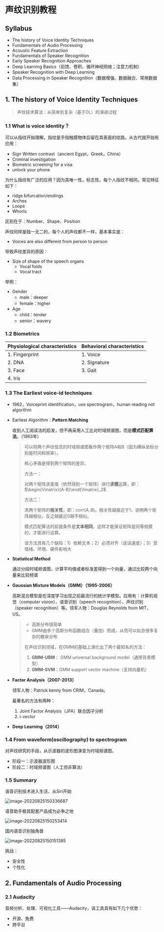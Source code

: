 # 声纹识别教程

## Syllabus

* The history of Voice Identity Techniques
* Fundamentals of Audio Processing
* Acoustic Feature Extraction
* Fundamentals of Speaker Recognition
* Early Speaker Recognition Approaches
* Deep Learning Basics（前馈、卷积、循环神经网络；注意力机制）
* Speaker Recognition with Deep Learning
* Data Processing in Speaker Recognition（数据增强、数据融合、常用数据集）



## 1. The history of Voice Identity Techniques

> 声纹技术算法：从简单到复杂（基于DL）的演进过程

### 1.1 What is voice identity？

可以从指纹开始理解。指纹是手指触摸物体后留在其表面的纹路。从古代就开始有应用：

* Sign Written contrast（ancient Egypt，Greek，China）
* Criminal investigation
* Biometric screening for a visa
* unlock your phone

为什么指纹有广泛的应用？因为其唯一性，标志性，每个人指纹不相同。常见特征如下：

* ridge bifurcation/endings
* Arches
* Loops
* Whorls

区别在于：Number、Shape、Position

声纹同样是独一无二的，每个人的声纹都不一样，基本事实是：

* Voices are also different from person to person

导致声纹差异的原因：

* Size of shape of the speech organs
    * Vocal folds
    * Vocal tract

举例：

* Gender
    * male：deeper
    * female：higher
* Age
    * child：tender
    * senior：wavery



### 1.2 Biometrics

| Physiological characteristics | Behavioral characteristics |
| ----------------------------- | -------------------------- |
| 1. Fingerprint                | 1. Voice                   |
| 2. DNA                        | 2. Signature               |
| 3. Face                       | 3. Gait                    |
| 4. Iris                       |                            |



### 1.3 The Earliest voice-id techniques

* 1962，Voiceprint identification，use spectrogram，human reading not algorithm

* Earliest Algorithm：**Pattern Matching**

    收到人工阅读法的启发，但不再采用人工比对时域频谱图，而是**模式匹配算法**。（1963年）

    > 可以将两个声纹信息的时域频谱图看作两个矩阵A和B（因为横纵坐标分别是时间和频率）。
    >
    > 核心矛盾是得到两个矩阵的差异。
    >
    > 方法一：
    >
    > 对两个矩阵求差值（依然得到一个矩阵）进行**求模**运算，即：$\begin{Vmatrix}{A-B}\end{Vmatrix}_2$
    >
    > 方法二：
    >
    > 求两个矩阵的**相关性**，即：$corr(A,B)$。相关性越接近于1，说明两个矩阵越相似，反之越接近0越不相似。
    >
    > 模式匹配算法的前提条件是**文本相同**，这样才能保证矩阵是同等规模的，才能进行运算。
    >
    > 该方法具有几个缺陷：1）依赖文本；2）必须对齐（说话速度）；3）受情绪、环境、硬件影响大

* **Statistical Method**

    通过分段时域频谱图，计算平均值或者标准差得到一个向量，通过比较两个向量来比较频谱

* **Gaussian Mixture Models（GMM）（1995-2006）**

    高斯混合模型是在深度学习出现之前最流行的统计学模型。应用有：计算机视觉（computer vision）、语音识别（speech recognition）、声纹识别（speaker recognition）等。领军人物：Douglas Reynolds from MIT，US。

    > * 高斯分布很简单
    > * GMM由多个高斯分布函数组合（叠加）而成，从而可以拟合很多复杂的概率分布
    >
    > 在声纹识别领域，在GMM的基础上演化出了两个最知名的方法：
    >
    > 1. **GMM-UBM**： GMM universal background model（通用背景模型）
    > 2. **GMM-SVM**：GMM support vector machine（支持向量机）

* **Factor Analysis（2007-2013）**

    领军人物：Patrick kenny from CRIM，Canada。

    最著名的方法有两种：

    1. Joint Factor Analysis（JFA）联合因子分析
    2. i-vector

* **Deep Learning（2014）**



### 1.4 From waveform(oscillography) to spectrogram

对声纹研究的手段，从示波器的波形图演变为时域频谱图。

* 阶段一：示波器波形图
* 阶段二：时域频谱图（人工但非算法）





### 1.5 Summary

语音识别技术进入生活，从Siri开始

![image-20220825150336687](https://raw.githubusercontent.com/huibazdy/TyporaPicture/main/202208251503983.png)

语音助手极其配套产品成为必争之地

![image-20220825150253414](https://raw.githubusercontent.com/huibazdy/TyporaPicture/main/202208251502766.png)

国内语音识别独角兽

![image-20220825150151385](https://raw.githubusercontent.com/huibazdy/TyporaPicture/main/202208251501720.png)



挑战：

* 安全性
* 个性化

## 2. Fundamentals of Audio Processing

### 2.1 Audacity

音频分析、处理、可视化工具——Audacity，该工具具有如下几个优势：

* 开源、免费
* 跨平台

